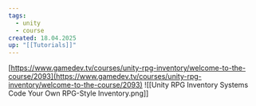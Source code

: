 ```yaml
---
tags:
  - unity
  - course
created: 18.04.2025
up: "[[Tutorials]]"
---
```

[https://www.gamedev.tv/courses/unity-rpg-inventory/welcome-to-the-course/2093](https://www.gamedev.tv/courses/unity-rpg-inventory/welcome-to-the-course/2093)
![[Unity RPG Inventory Systems Code Your Own RPG-Style Inventory.png]]